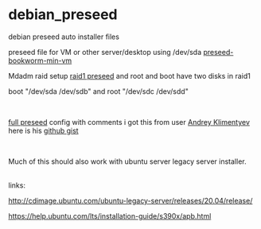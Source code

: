 # debian_preseed
debian preseed auto installer files


preseed file for VM or other server/desktop using /dev/sda [preseed-bookworm-min-vm](preseed-bookworm-min-vm.txt)




 Mdadm raid setup [raid1 preseed](raid1_preseed)
 and root and boot have two disks in raid1

boot "/dev/sda /dev/sdb" and root "/dev/sdc /dev/sdd" 




<br />


 [full preseed](full_preseed) config with comments i got this from user  [ Andrey Klimentyev ](https://github.com/zuzzas?tab=repositories)
here is his  [github gist](https://gist.github.com/zuzzas/a1695344162ac7fa124e15855ce0768f)



<br />

Much of this should also work with ubuntu server legacy server installer. 

<br />
links:

http://cdimage.ubuntu.com/ubuntu-legacy-server/releases/20.04/release/

https://help.ubuntu.com/lts/installation-guide/s390x/apb.html

